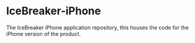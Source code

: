 IceBreaker-iPhone
=================

The IceBreaker iPhone application repository, this houses the code for the iPhone version of the product.
